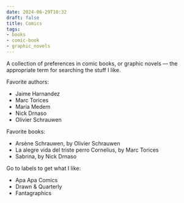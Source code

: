 ```yaml
---
date: 2024-06-29T10:32
draft: false
title: Comics
tags:
- books
- comic-book
- graphic_novels
---
```

A collection of preferences in comic books, or graphic novels — the appropriate term for searching the stuff I like.

Favorite authors:

- Jaime Harnandez
- Marc Torices
- Maria Medem
- Nick Drnaso
- Olivier Schrauwen

Favorite books:

- Arsène Schrauwen, by Olivier Schrauwen
- La alegre vida del triste perro Cornelius, by Marc Torices
- Sabrina, by Nick Drnaso

Go to labels to get what I like:

- Apa Apa Comics
- Drawn & Quarterly
- Fantagraphics
